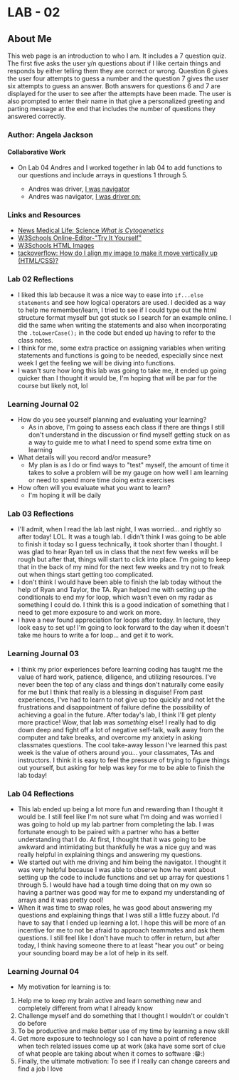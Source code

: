 # LAB - 02

## About Me

This web page is an introduction to who I am. It includes a 7 question quiz. The first five asks the user y/n questions about if I like certain things and responds by either telling them they are correct or wrong. Question 6 gives the user four attempts to guess a number and the question 7 gives the user six attempts to guess an answer. Both answers for questions 6 and 7 are displayed for the user to see after the attempts have been made. The user is also prompted to enter their name in that give a personalized greeting and parting message at the end that includes the number of questions they answered correctly.

### Author: Angela Jackson

#### Collaborative Work

* On Lab 04 Andres and I worked together in lab 04 to add functions to our questions and include arrays in questions 1 through 5.

  * Andres was driver, [I was navigator](https://github.com/anjacks12/about-me/pull/2)
  * Andres was navigator, [I was driver on:](https://github.com/AndresMillsGallego/about-me/pull/3)

### Links and Resources

* [News Medical Life: Science *What is Cytogenetics*](https://www.news-medical.net/life-sciences/What-is-Cytogenetics.aspx)
* [W3Schools Online-Editor-"Try It Yourself"](https://www.w3schools.com/html/tryit.asp?filename=tryhtml_editors)
* [W3Schools HTML Images](https://www.w3schools.com/html/html_images.asp)
* [tackoverflow: How do I align my image to make it move vertically up (HTML/CSS)?](https://stackoverflow.com/questions/8090195/how-do-i-align-in-my-image-to-move-it-vertically-upcss-html)

### Lab 02 Reflections

* I liked this lab because it was a nice way to ease into `if...else statements` and see how logical operators are used. I decided as a way to help me remember/learn, I tried to see if I could type out the html structure format myself but got stuck so I search for an example online. I did the same when writing the statements and also when incorporating the `.toLowerCase();` in the code but ended up having to refer to the class notes.
* I think for me, some extra practice on assigning variables when writing statements and functions is going to be needed, especially since next week I get the feeling we will be diving into functions.
* I wasn't sure how long this lab was going to take me, it ended up going quicker than I thought it would be, I'm hoping that will be par for the course but likely not, lol

### Learning Journal 02

* How do you see yourself planning and evaluating your learning?
  * As in above, I'm going to assess each class if there are things I still don't understand in the discussion or find myself getting stuck on as a way to guide me to what I need to spend some extra time on learning
* What details will you record and/or measure?
  * My plan is as I do or find ways to "test" myself, the amount of time it takes to solve a problem will be my gauge on how well I am learning or need to spend more time doing extra exercises
* How often will you evaluate what you want to learn?
  * I'm hoping it will be daily

### Lab 03 Reflections

* I'll admit, when I read the lab last night, I was worried... and rightly so after today! LOL. It was a tough lab. I didn't think I was going to be able to finish it today so I guess technically, it took shorter than I thought. I was glad to hear Ryan tell us in class that the next few weeks will be rough but after that, things will start to click into place. I'm going to keep that in the back of my mind for the next few weeks and try not to freak out when things start getting too complicated.
* I don't think I would have been able to finish the lab today without the help of Ryan and Taylor, the TA. Ryan helped me with setting up the conditionals to end my for loop, which wasn't even on my radar as something I could do. I think this is a good indication of something that I need to get more exposure to and work on more.
* I have a new found appreciation for loops after today. In lecture, they look easy to set up! I'm going to look forward to the day when it doesn't take me hours to write a for loop... and get it to work.

### Learning Journal 03

* I think my prior experiences before learning coding has taught me the value of hard work, patience, diligence, and utilizing resources. I've never been the top of any class and things don't naturally come easily for me but I think that really is a blessing in disguise! From past experiences, I've had to learn to not give up too quickly and not let the frustrations and disappointment of failure define the possibility of achieving a goal in the future. After today's lab, I think I'll get plenty more practice! Wow, that lab was *something* else! I really had to dig down deep and fight off a lot of negative self-talk, walk away from the computer and take breaks, and overcome my anxiety in asking classmates questions. The cool take-away lesson I've learned this past week is the value of others around you... your classmates, TAs and instructors. I think it is easy to feel the pressure of trying to figure things out yourself, but asking for help was key for me to be able to finish the lab today!

### Lab 04 Reflections

* This lab ended up being a lot more fun and rewarding than I thought it would be. I still feel like I'm not sure what I'm doing and was worried I was going to hold up my lab partner from completing the lab. I was fortunate enough to be paired with a partner who has a better understanding that I do. At first, I thought that it was going to be awkward and intimidating but thankfully he was a nice guy and was really helpful in explaining things and answering my questions.
* We started out with me driving and him being the navigator. I thought it was very helpful because I was able to observe how he went about setting up the code to include functions and set up array for questions 1 through 5. I would have had a tough time doing that on my own so having a partner was good way for me to expand my understanding of arrays and it was pretty cool!
* When it was time to swap roles, he was good about answering my questions and explaining things that I was still a little fuzzy about. I'd have to say that I ended up learning a lot. I hope this will be more of an incentive for me to not be afraid to approach teammates and ask them questions. I still feel like I don't have much to offer in return, but after today, I think having someone there to at least "hear you out" or being your sounding board may be a lot of help in its self.

### Learning Journal 04

* My motivation for learning is to:

1. Help me to keep my brain active and learn something new and completely different from what I already know
2. Challenge myself and do something that I thought I wouldn't or couldn't do before
3. To be productive and make better use of my time by learning a new skill
4. Get more exposure to technology so I can have a point of reference when tech related issues come up at work (aka have some sort of clue of what people are taking about when it comes to software ::grin::)
5. Finally, the ultimate motivation: To see if I really can change careers and find a job I love
